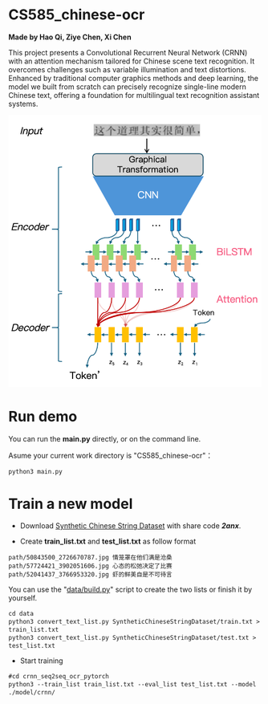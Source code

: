 # CS585_chinese-ocr

**Made by Hao Qi, Ziye Chen, Xi Chen**

This project presents a Convolutional Recurrent Neural Network (CRNN) with an attention mechanism tailored for Chinese scene text recognition. It overcomes challenges such as variable illumination and text distortions. Enhanced by traditional computer graphics methods and deep learning, the model we built from scratch can precisely recognize single-line modern Chinese text, offering a foundation for multilingual text recognition assistant systems.

![Frame.jpg](https://github.com/haoqi-ai/CS585_chinese-ocr/blob/main/README_image/Frame.png?)  

# Run demo
You can run the **main.py** directly, or on the command line.

Asume your current work directory is "CS585_chinese-ocr"：  
```bash
python3 main.py
```

# Train a new model

* Download [Synthetic Chinese String Dataset](https://pan.baidu.com/s/1bHRP2eAcU8a7ff0n-VTX_A) with share code ***2anx***.  

* Create **train_list.txt** and **test_list.txt** as follow format
```
path/50843500_2726670787.jpg 情笼罩在他们满是沧桑
path/57724421_3902051606.jpg 心态的松弛决定了比赛
path/52041437_3766953320.jpg 虾的鲜美自是不可待言
```
You can use the "[data/build.py](https://github.com/haoqi-ai/CS585_chinese-ocr/blob/main/data/build.py)" script to create the two lists or finish it by yourself.
```
cd data
python3 convert_text_list.py SyntheticChineseStringDataset/train.txt > train_list.txt
python3 convert_text_list.py SyntheticChineseStringDataset/test.txt > test_list.txt
```

* Start training
```
#cd crnn_seq2seq_ocr_pytorch
python3 --train_list train_list.txt --eval_list test_list.txt --model ./model/crnn/ 
``` 
